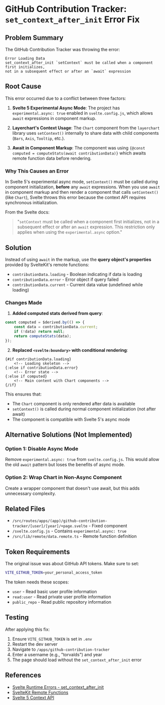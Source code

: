 # GitHub Contribution Tracker: `set_context_after_init` Error Fix

## Problem Summary

The GitHub Contribution Tracker was throwing the error:

```
Error Loading Data
set_context_after_init `setContext` must be called when a component first initializes,
not in a subsequent effect or after an `await` expression
```

## Root Cause

This error occurred due to a conflict between three factors:

1. **Svelte 5 Experimental Async Mode**: The project has `experimental.async: true` enabled in `svelte.config.js`, which allows `await` expressions in component markup.

2. **Layerchart's Context Usage**: The `Chart` component from the `layerchart` library uses `setContext()` internally to share data with child components (`Bars`, `Axis`, `Tooltip`, etc.).

3. **Await in Component Markup**: The component was using `{@const computed = computeStats(await contributionData)}` which awaits remote function data before rendering.

### Why This Causes an Error

In Svelte 5's experimental async mode, `setContext()` must be called during component initialization, **before** any `await` expressions. When you use `await` in component markup and then render a component that calls `setContext()` (like `Chart`), Svelte throws this error because the context API requires synchronous initialization.

From the Svelte docs:

> "`setContext` must be called when a component first initializes, not in a subsequent effect or after an `await` expression. This restriction only applies when using the `experimental.async` option."

## Solution

Instead of using `await` in the markup, use the **query object's properties** provided by SvelteKit's remote functions:

- `contributionData.loading` - Boolean indicating if data is loading
- `contributionData.error` - Error object if query failed
- `contributionData.current` - Current data value (undefined while loading)

### Changes Made

1. **Added computed stats derived from query**:

```typescript
const computed = $derived.by(() => {
	const data = contributionData.current;
	if (!data) return null;
	return computeStats(data);
});
```

2. **Replaced `<svelte:boundary>` with conditional rendering**:

```svelte
{#if contributionData.loading}
	<!-- Loading skeleton -->
{:else if contributionData.error}
	<!-- Error state -->
{:else if computed}
	<!-- Main content with Chart components -->
{/if}
```

This ensures that:

- The `Chart` component is only rendered after data is available
- `setContext()` is called during normal component initialization (not after await)
- The component is compatible with Svelte 5's async mode

## Alternative Solutions (Not Implemented)

### Option 1: Disable Async Mode

Remove `experimental.async: true` from `svelte.config.js`. This would allow the old `await` pattern but loses the benefits of async mode.

### Option 2: Wrap Chart in Non-Async Component

Create a wrapper component that doesn't use await, but this adds unnecessary complexity.

## Related Files

- `/src/routes/apps/(app)/github-contribution-tracker/[user]/[year]/+page.svelte` - Fixed component
- `/svelte.config.js` - Contains `experimental.async: true`
- `/src/lib/remote/data.remote.ts` - Remote function definition

## Token Requirements

The original issue was about GitHub API tokens. Make sure to set:

```bash
VITE_GITHUB_TOKEN=your_personal_access_token
```

The token needs these scopes:

- `user` - Read basic user profile information
- `read:user` - Read private user profile information
- `public_repo` - Read public repository information

## Testing

After applying this fix:

1. Ensure `VITE_GITHUB_TOKEN` is set in `.env`
2. Restart the dev server
3. Navigate to `/apps/github-contribution-tracker`
4. Enter a username (e.g., "torvalds") and year
5. The page should load without the `set_context_after_init` error

## References

- [Svelte Runtime Errors - set_context_after_init](https://svelte.dev/docs/svelte/runtime-errors#Client-errors-set_context_after_init)
- [SvelteKit Remote Functions](https://svelte.dev/docs/kit/remote-functions)
- [Svelte 5 Context API](https://svelte.dev/docs/svelte/context)
